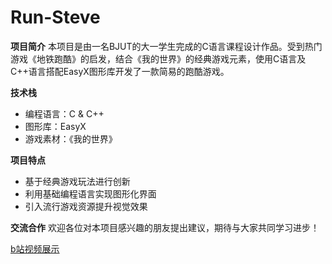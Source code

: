 # Run-Steve

**项目简介**
本项目是由一名BJUT的大一学生完成的C语言课程设计作品。受到热门游戏《地铁跑酷》的启发，结合《我的世界》的经典游戏元素，使用C语言及C++语言搭配EasyX图形库开发了一款简易的跑酷游戏。

**技术栈**
- 编程语言：C & C++
- 图形库：EasyX
- 游戏素材：《我的世界》

**项目特点**
- 基于经典游戏玩法进行创新
- 利用基础编程语言实现图形化界面
- 引入流行游戏资源提升视觉效果

**交流合作**
欢迎各位对本项目感兴趣的朋友提出建议，期待与大家共同学习进步！

[b站视频展示](https://www.bilibili.com/video/BV1bm421H7zA)
